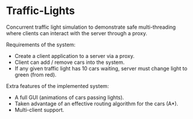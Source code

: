 # Traffic-Lights
Concurrent traffic light simulation to demonstrate safe multi-threading where clients can interact with the server through a proxy.

Requirements of the system:
 - Create a client application to a server via a proxy.
 - Client can add / remove cars into the system.
 - If any given traffic light has 10 cars waiting, server must change light to green (from red).
 
 Extra features of the implemented system:
  - A full GUI (animations of cars passing lights).
  - Taken advantage of an effective routing algorithm for the cars (A*).
  - Multi-client support. 
